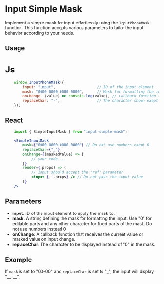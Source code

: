 # Input Simple Mask

Implement a simple mask for input effortlessly using the `InputPhoneMask` function. This function accepts various parameters to tailor the input behavior according to your needs.

## Usage
# Js

```js
    window.InputPhoneMask({
        input: "input",                   // ID of the input element
        mask: "0000 0000 0000 0000",      // Mask for formatting the input. Do not use numbers exept 0
        onChange: (value) => console.log(value), // Callback function triggered on input change
        replaceChar: "-",                 // The character shown exept of "0" in the mask
    });
```
## React

```jsx
    import { SimpleInputMask } from "input-simple-mask";

    <SimpleInputMask
        mask={"0000 0000 0000 0000"} // Do not use numbers exept 0
        replaceChar={"_"}
        onChange={(maskedValue) => {
            // your code ...
        }}
        render={(props) => (
            // Input should accept the 'ref' parameter 
            <input {...props} /> // Do not pass the input value
        )} 
    />   
```
## Parameters

- **input**: ID of the input element to apply the mask to.
- **mask**: A string defining the mask for formatting the input. Use "0" for editable parts and any other character for fixed parts of the mask. Do not use numbers instead 0
- **onChange**: A callback function that receives the current value or masked value on input change.
- **replaceChar**: The character to be displayed instead of "0" in the mask.

## Example

If `mask` is set to "00-00" and `replaceChar` is set to "_", the input will display "\_\_-\_\_".
